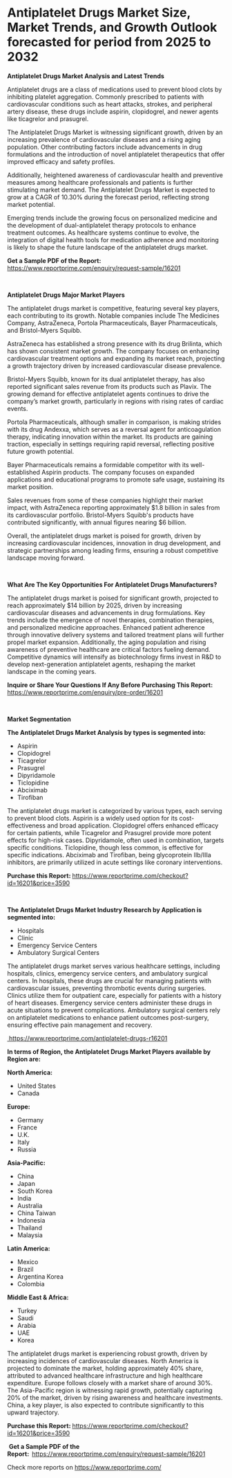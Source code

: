 <p><h1>Antiplatelet Drugs Market Size, Market Trends, and Growth Outlook forecasted for period from 2025 to 2032</h1></p><p><strong>Antiplatelet Drugs Market Analysis and Latest Trends</strong></p>
<p><p>Antiplatelet drugs are a class of medications used to prevent blood clots by inhibiting platelet aggregation. Commonly prescribed to patients with cardiovascular conditions such as heart attacks, strokes, and peripheral artery disease, these drugs include aspirin, clopidogrel, and newer agents like ticagrelor and prasugrel. </p><p>The Antiplatelet Drugs Market is witnessing significant growth, driven by an increasing prevalence of cardiovascular diseases and a rising aging population. Other contributing factors include advancements in drug formulations and the introduction of novel antiplatelet therapeutics that offer improved efficacy and safety profiles. </p><p>Additionally, heightened awareness of cardiovascular health and preventive measures among healthcare professionals and patients is further stimulating market demand. The Antiplatelet Drugs Market is expected to grow at a CAGR of 10.30% during the forecast period, reflecting strong market potential. </p><p>Emerging trends include the growing focus on personalized medicine and the development of dual-antiplatelet therapy protocols to enhance treatment outcomes. As healthcare systems continue to evolve, the integration of digital health tools for medication adherence and monitoring is likely to shape the future landscape of the antiplatelet drugs market.</p></p>
<p><strong>Get a Sample PDF of the Report:&nbsp;</strong> <a href="https://www.reportprime.com/enquiry/request-sample/16201?utm_campaign=2274&utm_medium=2&utm_source=Github&utm_content=ia&utm_term=20032025&utm_id=antiplatelet-drugs">https://www.reportprime.com/enquiry/request-sample/16201</a></p>
<p>&nbsp;</p>
<p><strong>Antiplatelet Drugs Major Market Players</strong></p>
<p><p>The antiplatelet drugs market is competitive, featuring several key players, each contributing to its growth. Notable companies include The Medicines Company, AstraZeneca, Portola Pharmaceuticals, Bayer Pharmaceuticals, and Bristol-Myers Squibb. </p><p>AstraZeneca has established a strong presence with its drug Brilinta, which has shown consistent market growth. The company focuses on enhancing cardiovascular treatment options and expanding its market reach, projecting a growth trajectory driven by increased cardiovascular disease prevalence.</p><p>Bristol-Myers Squibb, known for its dual antiplatelet therapy, has also reported significant sales revenue from its products such as Plavix. The growing demand for effective antiplatelet agents continues to drive the company’s market growth, particularly in regions with rising rates of cardiac events.</p><p>Portola Pharmaceuticals, although smaller in comparison, is making strides with its drug Andexxa, which serves as a reversal agent for anticoagulation therapy, indicating innovation within the market. Its products are gaining traction, especially in settings requiring rapid reversal, reflecting positive future growth potential.</p><p>Bayer Pharmaceuticals remains a formidable competitor with its well-established Aspirin products. The company focuses on expanded applications and educational programs to promote safe usage, sustaining its market position.</p><p>Sales revenues from some of these companies highlight their market impact, with AstraZeneca reporting approximately $1.8 billion in sales from its cardiovascular portfolio. Bristol-Myers Squibb's products have contributed significantly, with annual figures nearing $6 billion. </p><p>Overall, the antiplatelet drugs market is poised for growth, driven by increasing cardiovascular incidences, innovation in drug development, and strategic partnerships among leading firms, ensuring a robust competitive landscape moving forward.</p></p>
<p>&nbsp;</p>
<p><strong>What Are The Key Opportunities For Antiplatelet Drugs Manufacturers?</strong></p>
<p><p>The antiplatelet drugs market is poised for significant growth, projected to reach approximately $14 billion by 2025, driven by increasing cardiovascular diseases and advancements in drug formulations. Key trends include the emergence of novel therapies, combination therapies, and personalized medicine approaches. Enhanced patient adherence through innovative delivery systems and tailored treatment plans will further propel market expansion. Additionally, the aging population and rising awareness of preventive healthcare are critical factors fueling demand. Competitive dynamics will intensify as biotechnology firms invest in R&D to develop next-generation antiplatelet agents, reshaping the market landscape in the coming years.</p></p>
<p><strong>Inquire or Share Your Questions If Any Before Purchasing This Report:</strong> <a href="https://www.reportprime.com/enquiry/pre-order/16201?utm_campaign=2274&utm_medium=2&utm_source=Github&utm_content=ia&utm_term=20032025&utm_id=antiplatelet-drugs">https://www.reportprime.com/enquiry/pre-order/16201</a></p>
<p>&nbsp;</p>
<p><strong>Market Segmentation</strong></p>
<p><strong>The Antiplatelet Drugs Market Analysis by types is segmented into:</strong></p>
<p><ul><li>Aspirin</li><li>Clopidogrel</li><li>Ticagrelor</li><li>Prasugrel</li><li>Dipyridamole</li><li>Ticlopidine</li><li>Abciximab</li><li>Tirofiban</li></ul></p>
<p><p>The antiplatelet drugs market is categorized by various types, each serving to prevent blood clots. Aspirin is a widely used option for its cost-effectiveness and broad application. Clopidogrel offers enhanced efficacy for certain patients, while Ticagrelor and Prasugrel provide more potent effects for high-risk cases. Dipyridamole, often used in combination, targets specific conditions. Ticlopidine, though less common, is effective for specific indications. Abciximab and Tirofiban, being glycoprotein IIb/IIIa inhibitors, are primarily utilized in acute settings like coronary interventions.</p></p>
<p><strong>Purchase this Report:&nbsp;</strong><a href="https://www.reportprime.com/checkout?id=16201&price=3590&utm_campaign=2274&utm_medium=2&utm_source=Github&utm_content=ia&utm_term=20032025&utm_id=antiplatelet-drugs">https://www.reportprime.com/checkout?id=16201&price=3590</a></p>
<p>&nbsp;</p>
<p><strong>The Antiplatelet Drugs Market Industry Research by Application is segmented into:</strong></p>
<p><ul><li>Hospitals</li><li>Clinic</li><li>Emergency Service Centers</li><li>Ambulatory Surgical Centers</li></ul></p>
<p><p>The antiplatelet drugs market serves various healthcare settings, including hospitals, clinics, emergency service centers, and ambulatory surgical centers. In hospitals, these drugs are crucial for managing patients with cardiovascular issues, preventing thrombotic events during surgeries. Clinics utilize them for outpatient care, especially for patients with a history of heart diseases. Emergency service centers administer these drugs in acute situations to prevent complications. Ambulatory surgical centers rely on antiplatelet medications to enhance patient outcomes post-surgery, ensuring effective pain management and recovery.</p></p>
<p><a href="https://www.reportprime.com/antiplatelet-drugs-r16201?utm_campaign=2274&utm_medium=2&utm_source=Github&utm_content=ia&utm_term=20032025&utm_id=antiplatelet-drugs">&nbsp;https://www.reportprime.com/antiplatelet-drugs-r16201</a></p>
<p><strong>In terms of Region, the Antiplatelet Drugs Market Players available by Region are:</strong></p>
<p>
    <p> <strong> North America: </strong>
        <ul>
            <li>United States</li>
            <li>Canada</li>
        </ul>
        </p> 
    <p> <strong> Europe: </strong>
        <ul>
            <li>Germany</li>
            <li>France</li>
            <li>U.K.</li>
            <li>Italy</li>
            <li>Russia</li>
        </ul>
        </p> 
    <p> <strong> Asia-Pacific: </strong>
        <ul>
            <li>China</li>
            <li>Japan</li>
            <li>South Korea</li>
            <li>India</li>
            <li>Australia</li>
            <li>China Taiwan</li>
            <li>Indonesia</li>
            <li>Thailand</li>
            <li>Malaysia</li>
        </ul>
        </p> 
    <p> <strong> Latin America: </strong>
        <ul>
            <li>Mexico</li>
            <li>Brazil</li>
            <li>Argentina Korea</li>
            <li>Colombia</li>
        </ul>
        </p> 
    <p> <strong> Middle East & Africa: </strong>
        <ul>
            <li>Turkey</li>
            <li>Saudi</li>
            <li>Arabia</li>
            <li>UAE</li>
            <li>Korea</li>
        </ul>
    </p>
    </p>
<p><p>The antiplatelet drugs market is experiencing robust growth, driven by increasing incidences of cardiovascular diseases. North America is projected to dominate the market, holding approximately 40% share, attributed to advanced healthcare infrastructure and high healthcare expenditure. Europe follows closely with a market share of around 30%. The Asia-Pacific region is witnessing rapid growth, potentially capturing 20% of the market, driven by rising awareness and healthcare investments. China, a key player, is also expected to contribute significantly to this upward trajectory.</p></p>
<p><strong>Purchase this Report: </strong><a href="https://www.reportprime.com/checkout?id=16201&price=3590&utm_campaign=2274&utm_medium=2&utm_source=Github&utm_content=ia&utm_term=20032025&utm_id=antiplatelet-drugs">https://www.reportprime.com/checkout?id=16201&price=3590</a></p>
<p>&nbsp;<strong>Get a Sample PDF of the Report:&nbsp;&nbsp;</strong><a href="https://www.reportprime.com/enquiry/request-sample/16201?utm_campaign=2274&utm_medium=2&utm_source=Github&utm_content=ia&utm_term=20032025&utm_id=antiplatelet-drugs">https://www.reportprime.com/enquiry/request-sample/16201</a></p>
<p><strong></strong></p>
<p>Check more reports on <a href="https://www.reportprime.com/?utm_campaign=2274&utm_medium=2&utm_source=Github&utm_content=ia&utm_term=20032025&utm_id=antiplatelet-drugs">https://www.reportprime.com/</a></p>